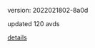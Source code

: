 version: 2022021802-8a0d

updated 120 avds

[details](https://github.com/0x74f917491bfa7ebfa379/ali_avd_db/blob/master/change_log/2022/02/18/02/8a0d.txt)